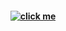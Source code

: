 <h4 align="center">
<a href="https://guns.lol/koga"><img src="https://github.com/user-attachments/assets/df85e517-635a-48f2-8e96-af7c594c9386" alt="click me"></img></a>
</h4>
